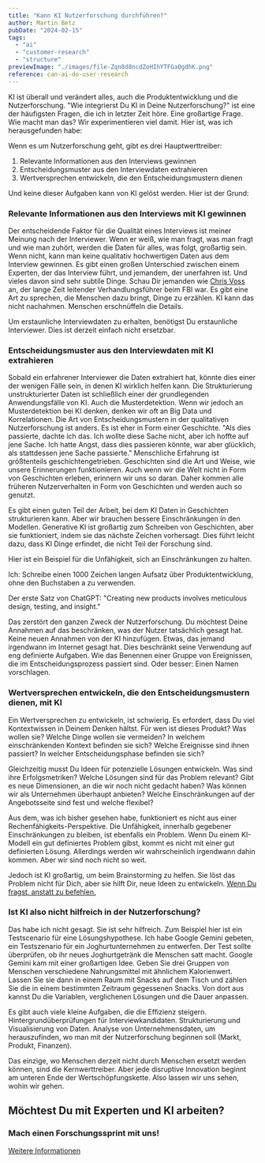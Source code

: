 ```yaml
---
title: "Kann KI Nutzerforschung durchführen?"
author: Martin Betz
pubDate: "2024-02-15"
tags:
  - "ai"
  - "customer-research"
  - "structure"
previewImage: "./images/file-Zqn8d8ncdZoHIhYTFGa0gdhK.png"
reference: can-ai-do-user-research
---
```


KI ist überall und verändert alles, auch die Produktentwicklung und die Nutzerforschung. "Wie integrierst Du KI in Deine Nutzerforschung?" ist eine der häufigsten Fragen, die ich in letzter Zeit höre. Eine großartige Frage. Wie macht man das? Wir experimentieren viel damit. Hier ist, was ich herausgefunden habe:

Wenn es um Nutzerforschung geht, gibt es drei Hauptwerttreiber:

1. Relevante Informationen aus den Interviews gewinnen
2. Entscheidungsmuster aus den Interviewdaten extrahieren
3. Wertversprechen entwickeln, die den Entscheidungsmustern dienen

Und keine dieser Aufgaben kann von KI gelöst werden. Hier ist der Grund:

### Relevante Informationen aus den Interviews mit KI gewinnen

Der entscheidende Faktor für die Qualität eines Interviews ist meiner Meinung nach der Interviewer. Wenn er weiß, wie man fragt, was man fragt und wie man zuhört, werden die Daten für alles, was folgt, großartig sein. Wenn nicht, kann man keine qualitativ hochwertigen Daten aus dem Interview gewinnen. Es gibt einen großen Unterschied zwischen einem Experten, der das Interview führt, und jemandem, der unerfahren ist. Und vieles davon sind sehr subtile Dinge. Schau Dir jemanden wie [Chris Voss](https://youtu.be/q8CHXefn7B4?si=GJEv4ZA8p1eWHXrn) an, der lange Zeit leitender Verhandlungsführer beim FBI war. Es gibt eine Art zu sprechen, die Menschen dazu bringt, Dinge zu erzählen. KI kann das nicht nachahmen. Menschen erschnüffeln die Details.

Um erstaunliche Interviewdaten zu erhalten, benötigst Du erstaunliche Interviewer. Dies ist derzeit einfach nicht ersetzbar.

### Entscheidungsmuster aus den Interviewdaten mit KI extrahieren

Sobald ein erfahrener Interviewer die Daten extrahiert hat, könnte dies einer der wenigen Fälle sein, in denen KI wirklich helfen kann. Die Strukturierung unstrukturierter Daten ist schließlich einer der grundlegenden Anwendungsfälle von KI. Auch die Musterdetektion. Wenn wir jedoch an Musterdetektion bei KI denken, denken wir oft an Big Data und Korrelationen. Die Art von Entscheidungsmustern in der qualitativen Nutzerforschung ist anders. Es ist eher in Form einer Geschichte. "Als dies passierte, dachte ich das. Ich wollte diese Sache nicht, aber ich hoffte auf jene Sache. Ich hatte Angst, dass dies passieren könnte, war aber glücklich, als stattdessen jene Sache passierte." Menschliche Erfahrung ist größtenteils geschichtengetrieben. Geschichten sind die Art und Weise, wie unsere Erinnerungen funktionieren. Auch wenn wir die Welt nicht in Form von Geschichten erleben, erinnern wir uns so daran. Daher kommen alle früheren Nutzerverhalten in Form von Geschichten und werden auch so genutzt.

Es gibt einen guten Teil der Arbeit, bei dem KI Daten in Geschichten strukturieren kann. Aber wir brauchen bessere Einschränkungen in den Modellen. Generative KI ist großartig zum Schreiben von Geschichten, aber sie funktioniert, indem sie das nächste Zeichen vorhersagt. Dies führt leicht dazu, dass KI Dinge erfindet, die nicht Teil der Forschung sind.

Hier ist ein Beispiel für die Unfähigkeit, sich an Einschränkungen zu halten.

Ich: Schreibe einen 1000 Zeichen langen Aufsatz über Produktentwicklung, ohne den Buchstaben a zu verwenden.

Der erste Satz von ChatGPT: "Creating new products involves meticulous design, testing, and insight."

Das zerstört den ganzen Zweck der Nutzerforschung. Du möchtest Deine Annahmen auf das beschränken, was der Nutzer tatsächlich gesagt hat. Keine neuen Annahmen von der KI hinzufügen. Etwas, das jemand irgendwann im Internet gesagt hat. Dies beschränkt seine Verwendung auf eng definierte Aufgaben. Wie das Benennen einer Gruppe von Ereignissen, die im Entscheidungsprozess passiert sind. Oder besser: Einen Namen vorschlagen.

### Wertversprechen entwickeln, die den Entscheidungsmustern dienen, mit KI

Ein Wertversprechen zu entwickeln, ist schwierig. Es erfordert, dass Du viel Kontextwissen in Deinem Denken hältst. Für wen ist dieses Produkt? Was wollen sie? Welche Dinge wollen sie vermeiden? In welchem einschränkenden Kontext befinden sie sich? Welche Ereignisse sind ihnen passiert? In welcher Entscheidungsphase befinden sie sich?

Gleichzeitig musst Du Ideen für potenzielle Lösungen entwickeln. Was sind ihre Erfolgsmetriken? Welche Lösungen sind für das Problem relevant? Gibt es neue Dimensionen, an die wir noch nicht gedacht haben? Was können wir als Unternehmen überhaupt anbieten? Welche Einschränkungen auf der Angebotsseite sind fest und welche flexibel?

Aus dem, was ich bisher gesehen habe, funktioniert es nicht aus einer Rechenfähigkeits-Perspektive. Die Unfähigkeit, innerhalb gegebener Einschränkungen zu bleiben, ist ebenfalls ein Problem. Wenn Du einem KI-Modell ein gut definiertes Problem gibst, kommt es nicht mit einer gut definierten Lösung. Allerdings werden wir wahrscheinlich irgendwann dahin kommen. Aber wir sind noch nicht so weit.

Jedoch ist KI großartig, um beim Brainstorming zu helfen. Sie löst das Problem nicht für Dich, aber sie hilft Dir, neue Ideen zu entwickeln. [Wenn Du fragst, anstatt zu befehlen.](/blog/questioning-artificial-intelligence/)

### Ist KI also nicht hilfreich in der Nutzerforschung?

Das habe ich nicht gesagt. Sie ist sehr hilfreich. Zum Beispiel hier ist ein Testscenario für eine Lösungshypothese. Ich habe Google Gemini gebeten, ein Testszenario für ein Joghurtunternehmen zu entwerfen. Der Test sollte überprüfen, ob ihr neues Joghurtgetränk die Menschen satt macht. Google Gemini kam mit einer großartigen Idee. Geben Sie drei Gruppen von Menschen verschiedene Nahrungsmittel mit ähnlichem Kalorienwert. Lassen Sie sie dann in einem Raum mit Snacks auf dem Tisch und zählen Sie die in einem bestimmten Zeitraum gegessenen Snacks. Von dort aus kannst Du die Variablen, verglichenen Lösungen und die Dauer anpassen.

Es gibt auch viele kleine Aufgaben, die die Effizienz steigern. Hintergrundüberprüfungen für Interviewkandidaten. Strukturierung und Visualisierung von Daten. Analyse von Unternehmensdaten, um herauszufinden, wo man mit der Nutzerforschung beginnen soll (Markt, Produkt, Finanzen).

Das einzige, wo Menschen derzeit nicht durch Menschen ersetzt werden können, sind die Kernwerttreiber. Aber jede disruptive Innovation beginnt am unteren Ende der Wertschöpfungskette. Also lassen wir uns sehen, wohin wir gehen.

## Möchtest Du mit Experten und KI arbeiten?

### Mach einen Forschungssprint mit uns!

[Weitere Informationen](/leistungen/customer-research-sprints/)
